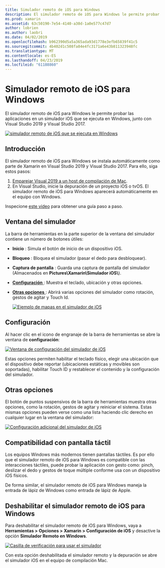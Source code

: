 ```yaml
---
title: Simulador remoto de iOS para Windows
description: El simulador remoto de iOS para Windows le permite probar las aplicaciones en un simulador iOS que se ejecuta en Windows junto con Visual Studio 2019.
ms.prod: xamarin
ms.assetid: 63c50190-7e54-4140-a30d-1a0e577c47d7
author: lobrien
ms.author: laobri
ms.date: 04/02/2019
ms.openlocfilehash: b962390d5a5a365ada93d1778e3efb65839f41c5
ms.sourcegitcommit: 4b402d1c508fa84e4fc3171a6e43b811323948fc
ms.translationtype: MT
ms.contentlocale: es-ES
ms.lasthandoff: 04/23/2019
ms.locfileid: "61188860"
---
```

# <a name="remoted-ios-simulator-for-windows"></a>Simulador remoto de iOS para Windows

El simulador remoto de iOS para Windows le permite probar las aplicaciones en un simulador iOS que se ejecuta en Windows, junto con Visual Studio 2019 y Visual Studio 2017.

[![simulador remoto de iOS que se ejecuta en Windows](images/hero-sml.png "simulador remoto de iOS que se ejecuta en Windows")](images/hero.png#lightbox)

## <a name="getting-started"></a>Introducción

El simulador remoto de iOS para Windows se instala automáticamente como parte de Xamarin en Visual Studio 2019 y Visual Studio 2017. Para ello, siga estos pasos:

1. [Emparejar Visual 2019 a un host de compilación de Mac](~/ios/get-started/installation/windows/connecting-to-mac/index.md).
2. En Visual Studio, inicie la depuración de un proyecto iOS o tvOS. El simulador remoto de iOS para Windows aparecerá automáticamente en el equipo con Windows.

Inspecione [este vídeo](deploy.md) para obtener una guía paso a paso.

## <a name="simulator-window"></a>Ventana del simulador

La barra de herramientas en la parte superior de la ventana del simulador contiene un número de botones útiles:

- **Inicio** : Simula el botón de inicio de un dispositivo iOS.
- **Bloqueo** : Bloquea el simulador (pasar el dedo para desbloquear).
- **Captura de pantalla** : Guarda una captura de pantalla del simulador (Almacenados en **Pictures\Xamarin\Simulador iOS\\**).
- [**Configuración** ](#settings) : Muestra el teclado, ubicación y otras opciones.
- [**Otras opciones** ](#other-options) : Abrirá varias opciones del simulador como rotación, gestos de agitar y Touch Id.

    [![Ejemplo de mapas en el simulador de iOS](images/maps-app-sml.png "Ejemplo de mapas en el simulador de iOS")](images/maps-app.png#lightbox)

## <a name="settings"></a>Configuración

Al hacer clic en el icono de engranaje de la barra de herramientas se abre la ventana de **configuración**:

[![Ventana de configuración del simulador de iOS](images/settings-sml.png "Ventana de configuración del simulador de iOS")](images/settings.png#lightbox)

Estas opciones permiten habilitar el teclado físico, elegir una ubicación que el dispositivo debe reportar (ubicaciones estáticas y movibles son soportadas), habilitar Touch ID y restablecer el contenido y la configuración del simulador.

## <a name="other-options"></a>Otras opciones

El botón de puntos suspensivos de la barra de herramientas muestra otras opciones, como la rotación, gestos de agitar y reiniciar el sistema. Estas mismas opciones pueden verse como una lista haciendo clic derecho en cualquier lugar en la ventana del simulador:

[![Configuración adicional del simulador de iOS](images/more-sml.png "Configuración adicional del simulador de iOS")](images/more.png#lightbox)

## <a name="touchscreen-support"></a>Compatibilidad con pantalla táctil

Los equipos Windows más modernos tienen pantallas táctiles. Es por ello que el simulador remoto de iOS para Windows es compatible con las interacciones táctiles, puede probar la aplicación con gesto como: pinch, deslizar el dedo y gestos de toque múltiple conforme usa con un dispositivo iOS físicos.

De forma similar, el simulador remoto de iOS para Windows maneja la entrada de lápiz de Windows como entrada de lápiz de Apple.

## <a name="disabling-the-remoted-ios-simulator-for-windows"></a>Deshabilitar el simulador remoto de iOS para Windows

Para deshabilitar el simulador remoto de iOS para Windows, vaya a **Herramientas > Opciones > Xamarin > Configuración de iOS** y desactive la opción **Simulador Remoto en Windows**.

[![Casilla de verificación para usar el simulador](images/options-sml.png "Casilla de verificación para usar el simulador")](images/options.png#lightbox)

Con esta opción deshabilitada el simulador remoto y la depuración se abre el simulador iOS en el equipo de compilación Mac.
